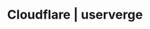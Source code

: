 ---
title: Cloudflare | userverge
category: Cloudflare
layout: cloudflare
permalink: /cloudflare/
---